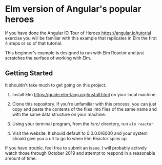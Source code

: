 # Elm version of Angular's popular heroes
If you have done the Angular IO Tour of Heroes https://angular.io/tutorial exercise you will be familiar with this example that replicates in Elm the first 4 steps or so of that tutorial.

This beginner's example is designed to run with Elm Reactor and just scratches the surface of working with Elm.

## Getting Started
It shouldn't take much to get going on this project.

1. Install Elm https://guide.elm-lang.org/install.html on your local machine.

2. Clone this repository. If you're unfamiliar with this process, you can just copy and paste the contents of the files into files of the same name and with the same data structure on your machine.

3. Using your terminal program, from the /src/ directory, run `elm reactor`.

4. Visit the website. It should default to 0.0.0.0/8000 and your system should give you a url to go to when Elm Reactor spins up.

If you have trouble, feel free to submit an issue. I will probably actively watch those through October 2019 and attempt to respond in a reasonable amount of time.
